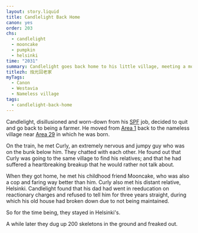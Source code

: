 ```yaml
---
layout: story.liquid
title: Candlelight Back Home
canon: yes
order: 203
chs:
  - candlelight
  - mooncake
  - pumpkin
  - helsinki
time: "2031"
summary: Candlelight goes back home to his little village, meeting a more-than-friend along the way. Incidents happen and the once-friendly villagers are turned against each other.
titlezh: 烛光回老家
myTags:
  - Canon
  - Westavia
  - Nameless village
tags:
  - candlelight-back-home
---
```


Candlelight, disillusioned and worn-down from his [SPF](/world/westavia/spf/) job, decided to quit and go back to being a farmer. He moved from [Area 1](/world/westavia/area-1/) back to the nameless village near [Area 29](/world/westavia/area-29/) in which he was born.

On the train, he met Curly, an extremely nervous and jumpy guy who was on the bunk below him. They chatted with each other. He found out that Curly was going to the same village to find his relatives; and that he had suffered a heartbreaking breakup that he would rather not talk about.

When they got home, he met his childhood friend Mooncake, who was also a cop and faring way better than him. Curly also met his distant relative, Helsinki. Candlelight found that his dad had went in reeducation on reactionary charges and refused to tell him for three years straight, during which his old house had broken down due to not being maintained.

So for the time being, they stayed in Helsinki's.

A while later they dug up 200 skeletons in the ground and freaked out.
